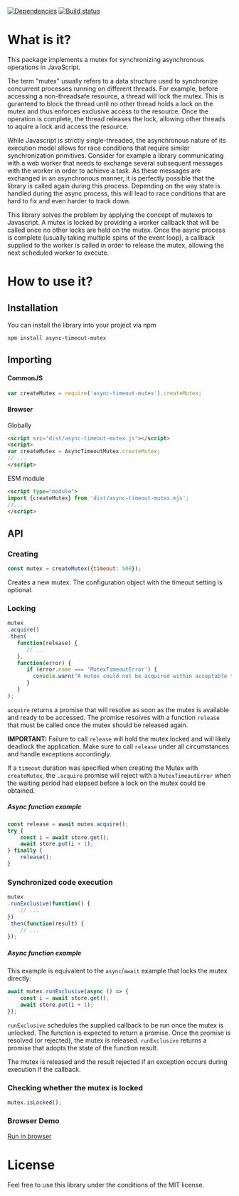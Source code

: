 [![Dependencies](https://david-dm.org/semmel/async-timeout-mutex.svg)](https://david-dm.org/semmel/async-timeout-mutex.svg)
[![Build status](https://travis-ci.org/semmel/async-timeout-mutex.svg?branch=with-timeout)](https://travis-ci.org/semmel/async-timeout-mutex.svg?branch=with-timeout)

# What is it?

This package implements a mutex for synchronizing asynchronous operations in
JavaScript.

The term "mutex" usually refers to a data structure used to synchronize
concurrent processes running on different threads. For example, before accessing
a non-threadsafe resource, a thread will lock the mutex. This is guranteed
to block the thread until no other thread holds a lock on the mutex and thus
enforces exclusive access to the resource. Once the operation is complete, the
thread releases the lock, allowing other threads to aquire a lock and access the
resource.

While Javascript is strictly single-threaded, the asynchronous nature of its
execution model allows for race conditions that require similar synchronization
primitives. Consider for example a library communicating with a web worker that
needs to exchange several subsequent messages with the worker in order to achieve
a task. As these messages are exchanged in an asynchronous manner, it is perfectly
possible that the library is called again during this process. Depending on the
way state is handled during the async process, this will lead to race conditions
that are hard to fix and even harder to track down.

This library solves the problem by applying the concept of mutexes to Javascript.
A mutex is locked by providing a worker callback that will be called once no other locks
are held on the mutex. Once the async process is complete (usually taking multiple
spins of the event loop), a callback supplied to the worker is called in order
to release the mutex, allowing the next scheduled worker to execute.

# How to use it?

## Installation

You can install the library into your project via npm

    npm install async-timeout-mutex

## Importing

#### CommonJS
```javascript
var createMutex = require('async-timeout-mutex').createMutex;
```

#### Browser
Globally

```html
<script src="dist/async-timeout-mutex.js"></script>
<script>
var createMutex = AsyncTimeoutMutex.createMutex;
// ...
</script>
```

ESM module
```html
<script type="module">
import {createMutex} from 'dist/async-timeout-mutex.mjs';
//...
</script>
```

##  API

### Creating

```javascript
const mutex = createMutex({timeout: 500});
```

Creates a new mutex. The configuration object with the timeout setting is optional.

### Locking

```javascript
mutex
.acquire()
.then(
   function(release) {
      // ...
   },
   function(error) {
      if (error.name === 'MutexTimeoutError') {
      	console.warn("A mutex could not be acquired within acceptable time");
      }
   }
);
```

`acquire` returns a promise that will resolve as soon as the mutex is
available and ready to be accessed. The promise resolves with a function `release` that
must be called once the mutex should be released again.

**IMPORTANT:** Failure to call `release` will hold the mutex locked and will
likely deadlock the application. Make sure to call `release` under all circumstances
and handle exceptions accordingly.

If a `timeout` duration was specified when creating the Mutex with `createMutex`, the `.acquire` promise
will reject with a `MutexTimeoutError` when the waiting period had elapsed before a lock on the mutex could be obtained.

##### Async function example

```javascript
const release = await mutex.acquire();
try {
    const i = await store.get();
    await store.put(i + 1);
} finally {
    release();
}
```

### Synchronized code execution

```javascript
mutex
.runExclusive(function() {
    // ...
})
.then(function(result) {
    // ...
});
```

##### Async function example

This example is equivalent to the `async`/`await` example that
locks the mutex directly:

```javascript
await mutex.runExclusive(async () => {
    const i = await store.get();
    await store.put(i + 1);
});
```

`runExclusive` schedules the supplied callback to be run once the mutex is unlocked.
The function is expected to return a promise. Once the promise is resolved (or rejected), the mutex is released.
`runExclusive` returns a promise that adopts the state of the function result.

The mutex is released and the result rejected if an exception occurs during execution
if the callback.

### Checking whether the mutex is locked

```javascript
mutex.isLocked();
```

### Browser Demo

[Run in browser](https://htmlpreview.github.io/?https://github.com/semmel/async-timeout-mutex/blob/with-timeout/demo/demo.html)

# License

Feel free to use this library under the conditions of the MIT license.
